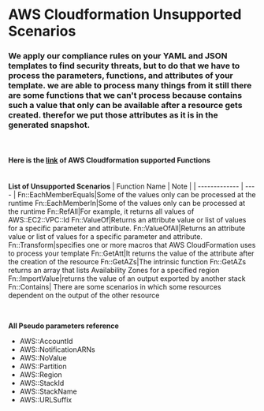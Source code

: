 # AWS Cloudformation Unsupported Scenarios

### We apply our compliance rules on your YAML and JSON templates to find security threats, but to do that we have to process the parameters, functions, and attributes of your template. we are able to process many things from it still there are some functions that we can't process because contains such a value that only can be available after a resource gets created. therefor we put those attributes as it is in the generated snapshot.
<br/>

#### Here is the [link](https://docs.aws.amazon.com/AWSCloudFormation/latest/UserGuide/rules-section-structure.html) of AWS Cloudformation supported Functions<br/><br/>

**List of Unsupported Scenarios**
| Function Name | Note |
| ------------- | ---- |
Fn::EachMemberEquals|Some of the values only can be processed at the runtime
Fn::EachMemberIn|Some of the values only can be processed at the runtime
Fn::RefAll|For example, it returns all values of AWS::EC2::VPC::Id
Fn::ValueOf|Returns an attribute value or list of values for a specific parameter and attribute.
Fn::ValueOfAll|Returns an attribute value or list of values for a specific parameter and attribute.
Fn::Transform|specifies one or more macros that AWS CloudFormation uses to process your template
Fn::GetAtt|It returns the value of the attribute after the creation of the resource
Fn::GetAZs|The intrinsic function Fn::GetAZs returns an array that lists Availability Zones for a specified region
Fn::ImportValue|returns the value of an output exported by another stack
Fn::Contains| There are some scenarios in which some resources dependent on the output of the other resource

<br/>

**All Pseudo parameters reference**
- AWS::AccountId
- AWS::NotificationARNs
- AWS::NoValue
- AWS::Partition
- AWS::Region
- AWS::StackId
- AWS::StackName
- AWS::URLSuffix